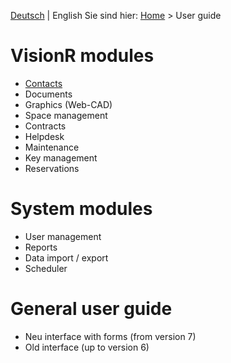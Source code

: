 <!-- TITLE: User guide -->
<!-- SUBTITLE: Dokumentation of the VisionR modules -->

[Deutsch](/de/user-guide) | English
Sie sind hier: [Home](/home-en) > User guide
# VisionR modules
* [Contacts](/en/modules/contacts)
* Documents
* Graphics (Web-CAD)
* Space management
* Contracts
* Helpdesk
* Maintenance
* Key management
* Reservations

# System modules
* User management
* Reports
* Data import / export
* Scheduler
# General user guide
* Neu interface with forms (from version 7)
* Old interface (up to version 6)
